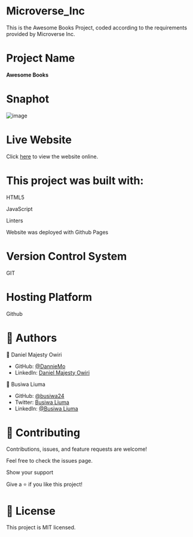 # Microverse_Inc

This is the Awesome Books Project, coded according to the requirements provided by Microverse Inc.

# Project Name

**Awesome Books**

# Snaphot
![image](https://user-images.githubusercontent.com/53879944/129916398-2c593341-f848-41aa-9f28-a0cee4ca9001.png)



# Live Website

Click [here](https://danniemo.github.io/Awesome_books/) to view the website online.

# This project was built with:

HTML5

JavaScript

Linters

Website was deployed with Github Pages

# Version Control System

GIT

# Hosting Platform

Github

# 👤 Authors

👤 Daniel Majesty Owiri

- GitHub: [@DannieMo](https://github.com/DannieMo)
- LinkedIn: [Daniel Majesty Owiri](linkedin.com/in/daniel-majesty-owiri-85175616b)

👤 Busiwa Liuma

- GitHub: [@busiwa24](https://github.com/Busiwa24)
- Twitter: [Busiwa Liuma](https://twitter.com/busiwaliuma)
- LinkedIn: [@Busiwa Liuma](https://www.linkedin.com/in/busiwa-liuma-28385b80/)


# 🤝 Contributing

Contributions, issues, and feature requests are welcome!

Feel free to check the issues page.

Show your support

Give a ⭐️ if you like this project!

# 📝 License

This project is MIT licensed.
